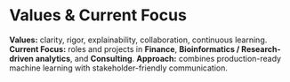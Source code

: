 # Values & Current Focus

**Values:** clarity, rigor, explainability, collaboration, continuous learning.
**Current Focus:** roles and projects in **Finance**, **Bioinformatics / Research-driven analytics**, and **Consulting**.
**Approach:** combines production-ready machine learning with stakeholder-friendly communication.
